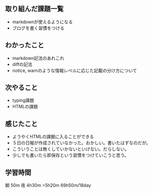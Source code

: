 ## 取り組んだ課題一覧
- markdownが使えるようになる
- ブログを書く習慣をつける
## わかったこと
- markdown記法のあれこれ
- diffの記法
- notice, warnのような情報レベルに応じた記載の分け方について
## 次やること
- typing課題
- HTMLの課題
## 感じたこと
- ようやくHTMLの課題に入ることができる
- ５日の日報が作成されていなかった。おかしい。書いたはずなのだが。
- こういうことは無くしていかないといけない。だらしない。
- 少しでも書いたら即保存という習慣をつけていこうと思う。
## 学習時間
朝 50m 夜 4h30m 
=5h20m
69h50m/18day
